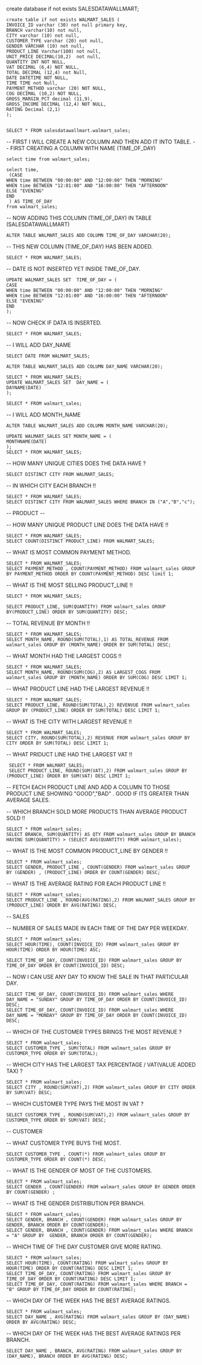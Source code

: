 create database if not exists SALESDATAWALLMART;

    create table if not exists WALMART_SALES (
    INVOICE_ID varchar (30) not null primary key,
    BRANCH varchar(10) not null,
    CITY varchar (10) not null,
    CUSTOMER_TYPE varchar (20) not null,
    GENDER VARCHAR (10) not null,
    PRODUCT_LINE Varchar(100) not null,
    UNIT_PRICE DECIMAL(10,2)  not null,
    QUANTITY INT NOT NULL,
    VAT DECIMAL (6,4) NOT NULL,
    TOTAL DECIMAL (12,4) not Null,
    DATE DATETIME NOT NULL,
    TIME TIME not Null,
    PAYMENT_METHOD varchar (20) NOT NULL,
    COG DECIMAL (10,2) NOT NULL,
    GROSS_MARGIN_PCT decimal (11,9),
    GROSS_INCOME DECIMAL (12,4) NOT NULL,
    RATING Decimal (2,1) 
    );


    SELECT * FROM salesdatawallmart.walmart_sales;

-- FIRST I WILL CREATE A NEW COLUMN AND THEN ADD IT INTO TABLE.
-- FIRST CREATING A COLUMN WITH NAME  (TIME_OF_DAY)

    select time from walmart_sales;

    select time,
     (CASE
	WHEN time BETWEEN "00:00:00" AND "12:00:00" THEN "MORNING"
    WHEN time BETWEEN "12:01:00" AND "16:00:00" THEN "AFTERNOON"
    ELSE "EVENING"
    END
     ) AS TIME_OF_DAY
    from walmart_sales;

-- NOW ADDING THIS COLUMN (TIME_OF_DAY) IN TABLE (SALESDATAWALLMART)

    ALTER TABLE WALMART_SALES ADD COLUMN TIME_OF_DAY VARCHAR(20);


-- THIS NEW COLUMN (TIME_OF_DAY) HAS BEEN ADDED.
  
    SELECT * FROM WALMART_SALES; 

-- DATE IS NOT INSERTED YET INSIDE TIME_OF_DAY.
  
    UPDATE WALMART_SALES SET  TIME_OF_DAY = (
    CASE
	WHEN time BETWEEN "00:00:00" AND "12:00:00" THEN "MORNING"
    WHEN time BETWEEN "12:01:00" AND "16:00:00" THEN "AFTERNOON"
    ELSE "EVENING"
    END
    );

-- NOW CHECK IF DATA IS INSERTED.
  
    SELECT * FROM WALMART_SALES; 


-- I WILL ADD DAY_NAME

    SELECT DATE FROM WALMART_SALES; 

    ALTER TABLE WALMART_SALES ADD COLUMN DAY_NAME VARCHAR(20);

    SELECT * FROM WALMART_SALES; 
    UPDATE WALMART_SALES SET  DAY_NAME = (
	DAYNAME(DATE)
    );

    SELECT * FROM walmart_sales;

-- I WILL ADD MONTH_NAME

    ALTER TABLE WALMART_SALES ADD COLUMN MONTH_NAME VARCHAR(20);

    UPDATE WALMART_SALES SET MONTH_NAME = (
    MONTHNAME(DATE)
    );
    SELECT * FROM WALMART_SALES; 


-- HOW MANY UNIQUE CITIES DOES THE DATA HAVE ?

    SELECT DISTINCT CITY FROM WALMART_SALES; 

-- IN WHICH CITY EACH BRANCH !!
 
    SELECT * FROM WALMART_SALES; 
    SELECT DISTINCT CITY FROM WALMART_SALES WHERE BRANCH IN ("A","B","c"); 



-- PRODUCT --

-- HOW MANY UNIQUE PRODUCT LINE DOES THE DATA HAVE !!

    SELECT * FROM WALMART_SALES; 
    SELECT COUNT(DISTINCT PRODUCT_LINE) FROM WALMART_SALES;

-- WHAT IS MOST COMMON PAYMENT METHOD.

    SELECT * FROM WALMART_SALES; 
    SELECT PAYMENT_METHOD , COUNT(PAYMENT_METHOD) FROM walmart_sales GROUP BY PAYMENT_METHOD ORDER BY COUNT(PAYMENT_METHOD) DESC limit 1; 


-- WHAT IS THE MOST SELLING PRODUCT_LINE !!

    SELECT * FROM WALMART_SALES; 

    SELECT PRODUCT_LINE, SUM(QUANTITY) FROM walmart_sales GROUP BY(PRODUCT_LINE) ORDER BY SUM(QUANTITY) DESC;  

-- TOTAL REVENUE BY MONTH !!

    SELECT * FROM WALMART_SALES;
    SELECT MONTH_NAME, ROUND(SUM(TOTAL),1) AS TOTAL_REVENUE FROM walmart_sales GROUP BY (MONTH_NAME) ORDER BY SUM(TOTAL) DESC;   

-- WHAT MONTH HAD THE LARGEST COGS !!

    SELECT * FROM WALMART_SALES;
    SELECT MONTH_NAME, ROUND(SUM(COG),2) AS LARGEST_COGS FROM walmart_sales GROUP BY (MONTH_NAME) ORDER BY SUM(COG) DESC LIMIT 1;   


-- WHAT PRODUCT LINE HAD THE LARGEST REVENUE !!

    SELECT * FROM WALMART_SALES;
    SELECT PRODUCT_LINE, ROUND(SUM(TOTAL),2) REVENVUE FROM walmart_sales GROUP BY (PRODUCT_LINE) ORDER BY SUM(TOTAL) DESC LIMIT 1;


-- WHAT IS THE CITY WITH LARGEST REVENUE !!

    SELECT * FROM WALMART_SALES;
    SELECT CITY, ROUND(SUM(TOTAL),2) REVENUE FROM walmart_sales GROUP BY CITY ORDER BY SUM(TOTAL) DESC LIMIT 1; 

-- WHAT PRIDUCT LINE HAD THE LARGEST VAT !!

     SELECT * FROM WALMART_SALES;
     SELECT PRODUCT_LINE, ROUND(SUM(VAT),2) FROM walmart_sales GROUP BY (PRODUCT_LINE) ORDER BY SUM(VAT) DESC LIMIT 1;  



-- FETCH EACH PRODUCT LINE AND ADD A COLUMN TO THOSE PRODUCT LINE SHOWING "GOOD","BAD" . GOOD IF ITS GREATER THAN AVERAGE SALES. 

-- WHICH BRANCH SOLD MORE PRODUCTS THAN AVERAGE PRODUCT SOLD !!

    SELECT * FROM walmart_sales;
    SELECT BRANCH, SUM(QUANTITY) AS QTY FROM walmart_sales GROUP BY BRANCH HAVING SUM(QUANTITY) > (SELECT AVG(QUANTITY) FROM walmart_sales);

-- WHAT IS THE MOST COMMON PRODUCT_LINE BY GENDER !!

    SELECT * FROM walmart_sales;
    SELECT GENDER, PRODUCT_LINE , COUNT(GENDER) FROM walmart_sales GROUP BY (GENDER) , (PRODUCT_LINE) ORDER BY COUNT(GENDER) DESC;    

-- WHAT IS THE AVERAGE RATING FOR EACH PRODUCT LINE !!

    SELECT * FROM walmart_sales;
    SELECT PRODUCT_LINE , ROUND(AVG(RATING),2) FROM WALMART_SALES GROUP BY (PRODUCT_LINE) ORDER BY AVG(RATING) DESC;



-- SALES 

-- NUMBER OF SALES MADE IN EACH TIME OF THE DAY PER WEEKDAY.

    SELECT * FROM walmart_sales;
    SELECT HOUR(TIME), COUNT(INVOICE_ID) FROM walmart_sales GROUP BY HOUR(TIME) ORDER BY HOUR(TIME) ASC; 

    SELECT TIME_OF_DAY, COUNT(INVOICE_ID) FROM walmart_sales GROUP BY TIME_OF_DAY ORDER BY COUNT(INVOICE_ID) DESC; 

-- NOW I CAN USE ANY DAY TO KNOW THE SALE IN THAT PARTICULAR DAY.

    SELECT TIME_OF_DAY, COUNT(INVOICE_ID) FROM walmart_sales WHERE DAY_NAME = "SUNDAY" GROUP BY TIME_OF_DAY ORDER BY COUNT(INVOICE_ID) DESC; 
    SELECT TIME_OF_DAY, COUNT(INVOICE_ID) FROM walmart_sales WHERE DAY_NAME = "MONDAY" GROUP BY TIME_OF_DAY ORDER BY COUNT(INVOICE_ID) DESC; 


-- WHICH OF THE CUSTOMER TYPES BRINGS THE MOST REVENUE ?

    SELECT * FROM walmart_sales;
    SELECT CUSTOMER_TYPE , SUM(TOTAL) FROM walmart_sales GROUP BY CUSTOMER_TYPE ORDER BY SUM(TOTAL); 



-- WHICH CITY HAS THE LARGEST TAX PERCENTAGE / VAT(VALUE ADDED TAX) ?

    SELECT * FROM walmart_sales;
    SELECT CITY , ROUND(SUM(VAT),2) FROM walmart_sales GROUP BY CITY ORDER BY SUM(VAT) DESC; 


-- WHICH CUSTOMER TYPE PAYS THE MOST IN VAT ?

    SELECT CUSTOMER_TYPE , ROUND(SUM(VAT),2) FROM walmart_sales GROUP BY CUSTOMER_TYPE ORDER BY SUM(VAT) DESC; 



-- CUSTOMER 

-- WHAT CUSTOMER TYPE BUYS THE MOST.

    SELECT CUSTOMER_TYPE , COUNT(*) FROM walmart_sales GROUP BY CUSTOMER_TYPE ORDER BY COUNT(*) DESC; 

-- WHAT IS THE GENDER OF MOST OF THE CUSTOMERS.

    SELECT * FROM walmart_sales;
    SELECT GENDER , COUNT(GENDER) FROM walmart_sales GROUP BY GENDER ORDER BY COUNT(GENDER) ;

-- WHAT IS THE GENDER DISTRIBUTION PER BRANCH.

    SELECT * FROM walmart_sales;
    SELECT GENDER, BRANCH , COUNT(GENDER) FROM walmart_sales GROUP BY  GENDER, BRANCH ORDER BY COUNT(GENDER);
    SELECT GENDER, BRANCH , COUNT(GENDER) FROM walmart_sales WHERE BRANCH = "A" GROUP BY  GENDER, BRANCH ORDER BY COUNT(GENDER);


-- WHICH TIME OF THE DAY CUSTOMER GIVE MORE RATING.

    SELECT * FROM walmart_sales;
    SELECT HOUR(TIME), COUNT(RATING) FROM walmart_sales GROUP BY HOUR(TIME) ORDER BY COUNT(RATING) DESC LIMIT 1;
    SELECT TIME_OF_DAY, COUNT(RATING) FROM walmart_sales GROUP BY TIME_OF_DAY ORDER BY COUNT(RATING) DESC LIMIT 1;
    SELECT TIME_OF_DAY, COUNT(RATING) FROM walmart_sales WHERE BRANCH = "B" GROUP BY TIME_OF_DAY ORDER BY COUNT(RATING);

-- WHICH DAY OF THE WEEK HAS THE BEST AVERAGE RATINGS.

    SELECT * FROM walmart_sales;
    SELECT DAY_NAME , AVG(RATING) FROM walmart_sales GROUP BY (DAY_NAME) ORDER BY AVG(RATING) DESC;  

-- WHICH DAY OF THE WEEK HAS THE BEST AVERAGE RATINGS PER BRANCH.
 
    SELECT DAY_NAME , BRANCH, AVG(RATING) FROM walmart_sales GROUP BY (DAY_NAME), BRANCH ORDER BY AVG(RATING) DESC;  
